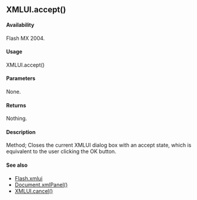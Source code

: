 ## XMLUI.accept()

#### Availability

Flash MX 2004.

#### Usage

XMLUI.accept()

#### Parameters

None.

#### Returns

Nothing.

#### Description

Method; Closes the current XMLUI dialog box with an accept state, which is equivalent to the user clicking the OK button.

#### See also

- [Flash.xmlui](../Flash_object/Flash81.md)
- [Document.xmlPanel()](../Document_object/Document6198.md)
- [XMLUI.cancel()](../XMLUI_object/XMLUI1.md)

